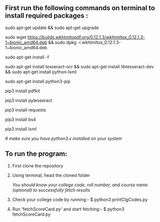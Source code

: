 ## First run the following commands on terminal to install required packages : 

sudo apt-get update && sudo apt-get upgrade

sudo wget https://builds.wkhtmltopdf.org/0.12.1.3/wkhtmltox_0.12.1.3-1~bionic_amd64.deb && sudo dpkg -i wkhtmltox_0.12.1.3-1~bionic_amd64.deb

sudo apt-get install -f

sudo apt-get install tesseract-ocr && sudo apt-get install libtesseract-dev && sudo apt-get install python-lxml

sudo apt-get install python3-pip

pip3 install pdfkit

pip3 install pytesseract

pip3 install requests

pip3 install bs4 

pip3 install lxml

_# make sure you have python3.x installed on your system_

## To run the program:

1. First clone the repository
2. Using terminal, head the cloned folder

   _You should know your college code, roll number, and course name (optional) to successfully fetch results_ 
3. Check your college code by running:- $ python3 printClgCodes.py
4. Run 'fetchScoreCard.py' and start fetching:- $ python3 fetchScoreCard.py



